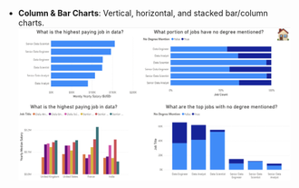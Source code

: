 - **Column & Bar Charts**: Vertical, horizontal, and stacked bar/column charts.  
  ![Column & Bar Charts](visualisations_screenshots/column_bar_charts.png)
